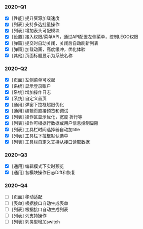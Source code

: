 ### 2020-Q1
- [x] [性能] 提升资源加载速度
- [x] [列表] 支持多选批量操作
- [x] [列表] 增加表头可配模块
- [x] [设置] 接入权限/菜单API，通过API配置左侧菜单，控制LEGO权限
- [x] [弹窗] 提交时自动关闭，关闭后自动刷新列表
- [x] [弹窗] 加载动画，高度缓冲，优化体验
- [x] [其他] 页面标题显示为系统名称

### 2020-Q2
- [x] [页面] 左侧菜单可收起
- [x] [系统] 显示登录账户
- [x] [系统] 增加操作日志
- [x] [系统] 自定义首页
- [x] [通用] 弹窗下拉框超限优化
- [x] [通用] 编辑页直接预览和调试
- [x] [列表] 操作区显示优化，宽度 折行等
- [x] [列表] 操作可根据行数据或用户信息控制显隐
- [x] [列表] 工具栏时间选择器自动加title
- [x] [列表] 工具栏下拉框默认选中
- [x] [列表] 工具栏自定义支持从接口读取数据

### 2020-Q3
- [x] [通用] 编辑模式下实时预览
- [x] [通用] 各模块操作日志Diff和恢复

### 2020-Q4
- [ ] [页面] 移动适配
- [ ] [表单] 根据接口自动生成表单
- [ ] [列表] 根据接口自动生成列表
- [ ] [列表] 列支持操作
- [ ] [列表] 列类型增加switch